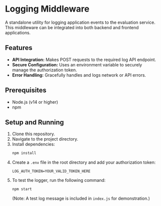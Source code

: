 # Logging Middleware

A standalone utility for logging application events to the evaluation service. This middleware can be integrated into both backend and frontend applications.

## Features

- **API Integration:** Makes POST requests to the required log API endpoint.
- **Secure Configuration:** Uses an environment variable to securely manage the authorization token.
- **Error Handling:** Gracefully handles and logs network or API errors.

## Prerequisites

- Node.js (v14 or higher)
- npm

## Setup and Running

1.  Clone this repository.
2.  Navigate to the project directory.
3.  Install dependencies:
    ```bash
    npm install
    ```
4.  Create a `.env` file in the root directory and add your authorization token:
    ```
    LOG_AUTH_TOKEN=YOUR_VALID_TOKEN_HERE
    ```
5.  To test the logger, run the following command:
    ```bash
    npm start
    ```
    (Note: A test log message is included in `index.js` for demonstration.)